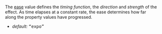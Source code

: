The [ease](/concepts/#eases) value defines the _timing function_, the _direction_ and _strength_ of the effect. As time elapses at a constant rate, the ease determines how far along the property values have progressed.

* _default:_ <samp class="string">“expo”</samp>